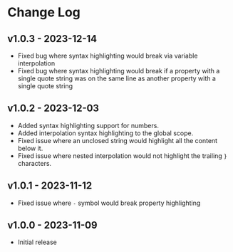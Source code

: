 # Change Log

## v1.0.3 - 2023-12-14

- Fixed bug where syntax highlighting would break via variable interpolation
- Fixed bug where syntax highlighting would break if a property with a single quote string was on the same line as another property with a single quote string

## v1.0.2 - 2023-12-03

- Added syntax highlighting support for numbers.
- Added interpolation syntax highlighting to the global scope.
- Fixed issue where an unclosed string would highlight all the content below it.
- Fixed issue where nested interpolation would not highlight the trailing `}` characters.

## v1.0.1 - 2023-11-12

- Fixed issue where `-` symbol would break property highlighting

## v1.0.0 - 2023-11-09

- Initial release
